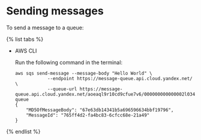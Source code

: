 # Sending messages

To send a message to a queue:

{% list tabs %}

- AWS CLI

  Run the following command in the terminal:

  ```
  aws sqs send-message --message-body "Hello World" \
              --endpoint https://message-queue.api.cloud.yandex.net/ \
              --queue-url https://message-queue.api.cloud.yandex.net/aoeaql9r10cd9cfue7v6/000000000000002l034r/sample-queue
  {
      "MD5OfMessageBody": "67e63db14341b5a696596634bbf19796", 
      "MessageId": "765ff4d2-fa4bc83-6cfcc68e-21a49"
  }
  ```

{% endlist %}

